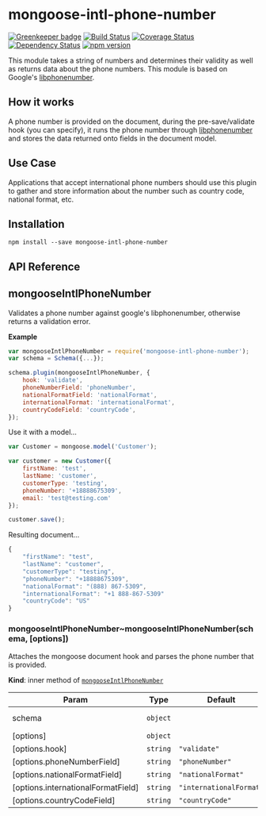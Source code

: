 mongoose-intl-phone-number
====================

[![Greenkeeper badge](https://badges.greenkeeper.io/Dashride/mongoose-intl-phone-number.svg)](https://greenkeeper.io/)
[![Build Status](https://travis-ci.org/Dashride/mongoose-intl-phone-number.svg?branch=master)](https://travis-ci.org/Dashride/mongoose-intl-phone-number)
[![Coverage Status](https://coveralls.io/repos/Dashride/mongoose-intl-phone-number/badge.svg?branch=master&service=github)](https://coveralls.io/github/Dashride/mongoose-intl-phone-number?branch=master)
[![Dependency Status](https://david-dm.org/Dashride/mongoose-intl-phone-number.svg)](https://david-dm.org/Dashride/mongoose-intl-phone-number)
[![npm version](https://badge.fury.io/js/mongoose-intl-phone-number.svg)](http://badge.fury.io/js/mongoose-intl-phone-number)

This module takes a string of numbers and determines their validity as well as returns data about the phone numbers. This module is based on Google's [libphonenumber](https://github.com/mattbornski/libphonenumber).

## How it works
A phone number is provided on the document, during the pre-save/validate hook (you can specify), it runs the phone number through [libphonenumber](https://github.com/mattbornski/libphonenumber) and stores the data returned onto fields in the document model.

## Use Case
Applications that accept international phone numbers should use this plugin to gather and store information about the number such as country code, national format, etc.

## Installation

`npm install --save mongoose-intl-phone-number`

## API Reference
<a name="module_mongooseIntlPhoneNumber"></a>

## mongooseIntlPhoneNumber
Validates a phone number against google's libphonenumber, otherwise returns a validation error.

**Example**  
```js
var mongooseIntlPhoneNumber = require('mongoose-intl-phone-number');
var schema = Schema({...});

schema.plugin(mongooseIntlPhoneNumber, {
    hook: 'validate',
    phoneNumberField: 'phoneNumber',
    nationalFormatField: 'nationalFormat',
    internationalFormat: 'internationalFormat',
    countryCodeField: 'countryCode',
});
```
Use it with a model...
```js
var Customer = mongoose.model('Customer');

var customer = new Customer({
    firstName: 'test',
    lastName: 'customer',
    customerType: 'testing',
    phoneNumber: '+18888675309',
    email: 'test@testing.com'
});

customer.save();
```

Resulting document...
```js
{
    "firstName": "test",
    "lastName": "customer",
    "customerType": "testing",
    "phoneNumber": "+18888675309",
    "nationalFormat": "(888) 867-5309",
    "internationalFormat": "+1 888-867-5309"
    "countryCode": "US"
}
 ```
<a name="module_mongooseIntlPhoneNumber..mongooseIntlPhoneNumber"></a>

### mongooseIntlPhoneNumber~mongooseIntlPhoneNumber(schema, [options])
Attaches the mongoose document hook and parses the phone number that is provided.

**Kind**: inner method of <code>[mongooseIntlPhoneNumber](#module_mongooseIntlPhoneNumber)</code>  

| Param | Type | Default | Description |
| --- | --- | --- | --- |
| schema | <code>object</code> |  | Mongoose schema |
| [options] | <code>object</code> |  |  |
| [options.hook] | <code>string</code> | <code>&quot;validate&quot;</code> |  |
| [options.phoneNumberField] | <code>string</code> | <code>&quot;phoneNumber&quot;</code> |  |
| [options.nationalFormatField] | <code>string</code> | <code>&quot;nationalFormat&quot;</code> |  |
| [options.internationalFormatField] | <code>string</code> | <code>&quot;internationalFormat&quot;</code> |  |
| [options.countryCodeField] | <code>string</code> | <code>&quot;countryCode&quot;</code> |  |

